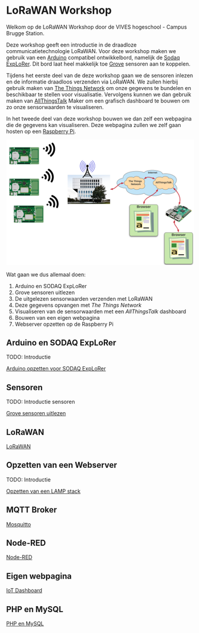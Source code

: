 # LoRaWAN Workshop

Welkom op de LoRaWAN Workshop door de VIVES hogeschool - Campus Brugge Station.

Deze workshop geeft een introductie in de draadloze communicatietechnologie LoRaWAN. Voor deze workshop maken we gebruik van een [Arduino](https://www.arduino.cc/) compatibel ontwikkelbord, namelijk de [Sodaq ExpLoRer](https://shop.sodaq.com/explorer.html). Dit bord laat heel makkelijk toe [Grove](http://wiki.seeedstudio.com/Grove/) sensoren aan te koppelen.

Tijdens het eerste deel van de deze workshop gaan we de sensoren inlezen en de informatie draadloos verzenden via LoRaWAN. We zullen hierbij gebruik maken van [The Things Network](https://www.thethingsnetwork.org/) om onze gegevens te bundelen en beschikbaar te stellen voor visualisatie. Vervolgens kunnen we dan gebruik maken van [AllThingsTalk](https://www.allthingstalk.com/) Maker om een grafisch dashboard te bouwen om zo onze sensorwaarden te visualiseren.

In het tweede deel van deze workshop bouwen we dan zelf een webpagina die de gegevens kan visualiseren. Deze webpagina zullen we zelf gaan hosten op een [Raspberry Pi](https://www.raspberrypi.org/).

![Situatieschets](./img/setup_diagram.png)

Wat gaan we dus allemaal doen:

1. Arduino en SODAQ ExpLoRer
2. Grove sensoren uitlezen
3. De uitgelezen sensorwaarden verzenden met LoRaWAN
4. Deze gegevens opvangen met *The Things Network*
5. Visualiseren van de sensorwaarden met een *AllThingsTalk* dashboard
6. Bouwen van een eigen webpagina
7. Webserver opzetten op de Raspberry Pi

## Arduino en SODAQ ExpLoRer

TODO: Introductie

[Arduino opzetten voor SODAQ ExpLoRer](./sodaq-explorer/README.md)

## Sensoren

TODO: Introductie sensoren

[Grove sensoren uitlezen](./sensors/README.md)

## LoRaWAN

[LoRaWAN](./lorawan/README.md)

## Opzetten van een Webserver

TODO: Introductie 

[Opzetten van een LAMP stack](./lamp/README.md)

## MQTT Broker

[Mosquitto](./mosquitto/README.md)

## Node-RED

[Node-RED](./node-red/README.md)

## Eigen webpagina

[IoT Dashboard](./iot-dashboard/README.md)

## PHP en MySQL

[PHP en MySQL](./php-mysql/README.md)


